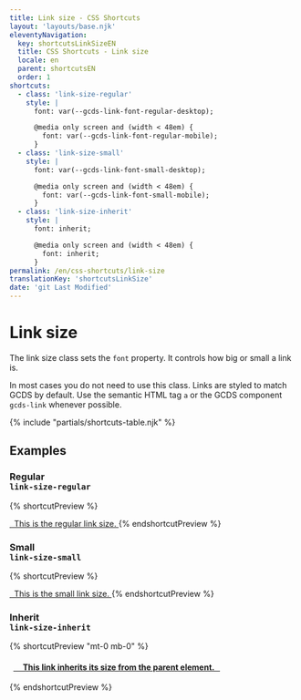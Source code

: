 ```yaml
---
title: Link size - CSS Shortcuts
layout: 'layouts/base.njk'
eleventyNavigation:
  key: shortcutsLinkSizeEN
  title: CSS Shortcuts - Link size
  locale: en
  parent: shortcutsEN
  order: 1
shortcuts:
  - class: 'link-size-regular'
    style: |
      font: var(--gcds-link-font-regular-desktop);

      @media only screen and (width < 48em) {
        font: var(--gcds-link-font-regular-mobile);
      }
  - class: 'link-size-small'
    style: |
      font: var(--gcds-link-font-small-desktop);

      @media only screen and (width < 48em) {
        font: var(--gcds-link-font-small-mobile);
      }
  - class: 'link-size-inherit'
    style: |
      font: inherit;

      @media only screen and (width < 48em) {
        font: inherit;
      }
permalink: /en/css-shortcuts/link-size
translationKey: 'shortcutsLinkSize'
date: 'git Last Modified'
---
```


# Link size

The link size class sets the `font` property. It controls how big or small a link is.

<gcds-notice type="warning" notice-title-tag="h2" notice-title="Use with caution">
  <gcds-text>In most cases you do not need to use this class. Links are <gcds-link href="{{ links.link }}">styled to match GCDS by default</gcds-link>. Use the semantic HTML tag <code>a</code> or the GCDS component <code>gcds-link</code> whenever possible.</gcds-text>
</gcds-notice>

{% include "partials/shortcuts-table.njk" %}

## Examples

### Regular<br/>`link-size-regular`

{% shortcutPreview %}

<a href="#" class="link-size-regular">
  This is the regular link size.
</a>
{% endshortcutPreview %}

### Small<br/>`link-size-small`

{% shortcutPreview %}

<a href="#" class="link-size-small">
  This is the small link size.
</a>
{% endshortcutPreview %}

### Inherit<br/>`link-size-inherit`

{% shortcutPreview "mt-0 mb-0" %}

<h4>
  <a href="#" class="link-size-inherit">
    This link inherits its size from the parent element.
  </a>
</h4>
{% endshortcutPreview %}
